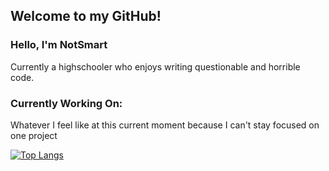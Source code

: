 ## Welcome to my GitHub!

### Hello, I'm NotSmart
 Currently a highschooler who enjoys writing questionable and horrible code.

### Currently Working On:
 Whatever I feel like at this current moment because I can't stay focused on one project

[![Top Langs](https://github-readme-stats.vercel.app/api/top-langs/?username=aasmart&layout=compact&theme=merko)](https://github.com/anuraghazra/github-readme-stats)
